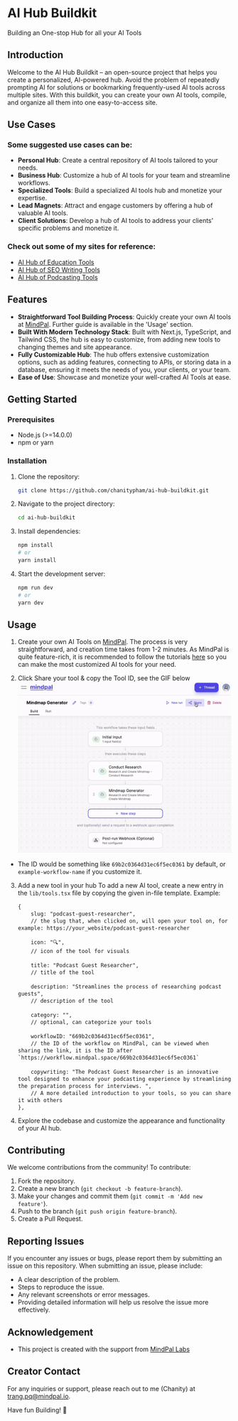 # AI Hub Buildkit
Building an One-stop Hub for all your AI Tools

## Introduction
Welcome to the AI Hub Buildkit – an open-source project that helps you create a personalized, AI-powered hub. Avoid the problem of repeatedly prompting AI for solutions or bookmarking frequently-used AI tools across multiple sites. With this buildkit, you can create your own AI tools, compile, and organize all them into one easy-to-access site.

## Use Cases
### Some suggested use cases can be:
- **Personal Hub**: Create a central repository of AI tools tailored to your needs.
- **Business Hub**: Customize a hub of AI tools for your team and streamline workflows.
- **Specialized Tools**: Build a specialized AI tools hub and monetize your expertise.
- **Lead Magnets**: Attract and engage customers by offering a hub of valuable AI tools.
- **Client Solutions**: Develop a hub of AI tools to address your clients' specific problems and monetize it. 
### Check out some of my sites for reference:
- [AI Hub of Education Tools](https://edu.freeaitools.tech/)
- [AI Hub of SEO Writing Tools](https://seo.freeaitools.tech/)
- [AI Hub of Podcasting Tools](https://podcast.freeaitools.tech/)

## Features
- **Straightforward Tool Building Process**: Quickly create your own AI tools at [MindPal](https://mindpal.space/). Further guide is available in the 'Usage' section.
- **Built With Modern Technology Stack**: Built with Next.js, TypeScript, and Tailwind CSS, the hub is easy to customize, from adding new tools to changing themes and site appearance.
- **Fully Customizable Hub**: The hub offers extensive customization options, such as adding features, connecting to APIs, or storing data in a database, ensuring it meets the needs of you, your clients, or your team.
- **Ease of Use**: Showcase and monetize your well-crafted AI Tools at ease.

## Getting Started

### Prerequisites
- Node.js (>=14.0.0)
- npm or yarn

### Installation

1. Clone the repository:

    ```bash
    git clone https://github.com/chanitypham/ai-hub-buildkit.git
    ```

2. Navigate to the project directory:

    ```bash
    cd ai-hub-buildkit
    ```

3. Install dependencies:

    ```bash
    npm install
    # or
    yarn install
    ```

4. Start the development server:

    ```bash
    npm run dev
    # or
    yarn dev
    ```

## Usage

1. Create your own AI Tools on [MindPal](https://mindpal.space/). The process is very straightforward, and creation time takes from 1-2 minutes. As MindPal is quite feature-rich, it is recommended to follow the tutorials [here](https://www.youtube.com/watch?v=CcXvHkBQuSE) so you can make the most customized AI tools for your need.

2. Click Share your tool & copy the Tool ID, see the GIF below
![How to Share Your Tool](public/AIHub.gif)
- The ID would be something like `69b2c0364d31ec6f5ec0361` by default, or `example-workflow-name` if you customize it.

3. Add a new tool in your hub
To add a new AI tool, create a new entry in the `lib/tools.tsx` file by copying the given in-file template. Example:
    ```
    {
        slug: "podcast-guest-researcher", 
        // the slug that, when clicked on, will open your tool on, for example: https://your_website/podcast-guest-researcher

        icon: "🔍", 
        // icon of the tool for visuals

        title: "Podcast Guest Researcher", 
        // title of the tool

        description: "Streamlines the process of researching podcast guests", 
        // description of the tool

        category: "", 
        // optional, can categorize your tools

        workflowID: "669b2c0364d31ec6f5ec0361", 
        // the ID of the workflow on MindPal, can be viewed when sharing the link, it is the ID after `https://workflow.mindpal.space/669b2c0364d31ec6f5ec0361` 

        copywriting: "The Podcast Guest Researcher is an innovative tool designed to enhance your podcasting experience by streamlining the preparation process for interviews. ", 
        // A more detailed introduction to your tools, so you can share it with others
    }, 
    ```

4. Explore the codebase and customize the appearance and functionality of your AI hub.

## Contributing

We welcome contributions from the community! To contribute:

1. Fork the repository.
2. Create a new branch (`git checkout -b feature-branch`).
3. Make your changes and commit them (`git commit -m 'Add new feature'`).
4. Push to the branch (`git push origin feature-branch`).
5. Create a Pull Request.

## Reporting Issues
If you encounter any issues or bugs, please report them by submitting an issue on this repository. When submitting an issue, please include:
- A clear description of the problem.
- Steps to reproduce the issue.
- Any relevant screenshots or error messages.
- Providing detailed information will help us resolve the issue more effectively.

## Acknowledgement
- This project is created with the support from [MindPal Labs](https://mindpal.space/)

## Creator Contact
For any inquiries or support, please reach out to me (Chanity) at [trang.pq@mindpal.io](mailto:trang.pq@mindpal.io).

Have fun Building! 🥳